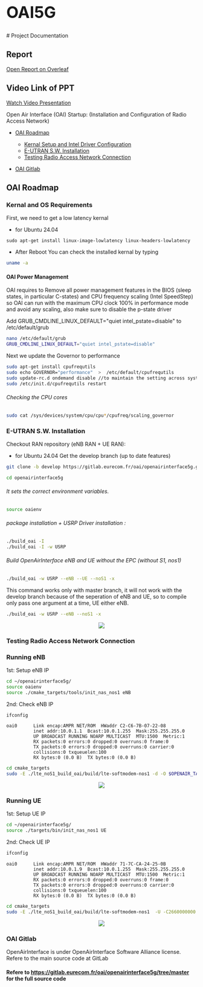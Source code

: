 <h1 style="font-size: 3em;">OAI5G</h1>
# Project Documentation

## Report  
[Open Report on Overleaf](https://www.overleaf.com/read/hmsydpyhcjzb#a70a09)

## Video Link of PPT  
[Watch Video Presentation](https://drive.google.com/file/d/1BqIHjdNuTGePsX9RhV1SA8k-AXSVgxw5/view)

Open Air Interface (OAI) Startup: (Installation and Configuration of Radio Access Network)


*   [OAI Roadmap](#OAI)

	*	[Kernal Setup and Intel Driver Configuration](#kernal)
	*	[E-UTRAN S.W. Installation](#S.W.)
	*	[Testing Radio Access Network Connection](#RAN)
	
*   [OAI Gitlab](#REF)


<h2 id="OAI">OAI Roadmap</h2>

<h3 id="kernal">Kernal and OS Requirements</h3>

First, we need to get a low latency kernal
- for Ubuntu 24.04
```
sudo apt-get install linux-image-lowlatency linux-headers-lowlatency
```
- After Reboot You can check the installed kernal by typing
```bash
uname -a
``` 
#### OAI Power Management
OAI requires to Remove all power management features in the BIOS (sleep states, in particular C-states) and CPU frequency scaling (Intel SpeedStep) so OAI can run with the maximum CPU clock 100% in performance mode and avoid  any scaling, also make sure to disable the p-state driver 

Add GRUB_CMDLINE_LINUX_DEFAULT="quiet intel_pstate=disable" to /etc/default/grub
```bash
nano /etc/default/grub
GRUB_CMDLINE_LINUX_DEFAULT="quiet intel_pstate=disable"
```
Next we update the Governor to performance

```bash
sudo apt-get install cpufrequtils
sudo echo GOVERNOR="performance"  >  /etc/default/cpufrequtils
sudo update-rc.d ondemand disable //to maintain the setting across system reboot
sudo /etc/init.d/cpufrequtils restart 
```
###### Checking the CPU cores
```bash
sudo cat /sys/devices/system/cpu/cpu*/cpufreq/scaling_governor
```

<h3 id="S.W.">E-UTRAN S.W. Installation</h3>

Checkout RAN repository (eNB RAN + UE RAN):
- for Ubuntu 24.04 Get the develop branch (up to date features)
```bash
git clone -b develop https://gitlab.eurecom.fr/oai/openairinterface5g.git
```

```bash
cd openairinterface5g
```

###### It sets the correct environment variables. 
```bash
source oaienv
```
###### package installation + USRP Driver installation :
```bash
./build_oai -I
./build_oai -I -w USRP
```
###### Build OpenAirInterface eNB and UE without the EPC (without S1, nos1) 
```bash
./build_oai -w USRP --eNB --UE --noS1 -x
```
This command works only with master branch, it will not work with the develop branch because of the seperation of eNB and UE, so to compile only pass one argument at a time, UE either eNB.
```bash
./build_oai -w USRP --eNB --noS1 -x
```
<p align="center">
  <img src="https://github.com/astro7x/oai5g/blob/master/img/RAN_noS1.png?raw=true"/>
</p>

<h3 id="RAN">Testing Radio Access Network Connection</h3>

### Running eNB

1st: Setup eNB IP
```bash
cd ~/openairinterface5g/
source oaienv
source ./cmake_targets/tools/init_nas_nos1 eNB
```
2nd: Check eNB IP

```bash
ifconfig 
```

```
oai0      Link encap:AMPR NET/ROM  HWaddr C2-C6-7B-07-22-08 
          inet addr:10.0.1.1  Bcast:10.0.1.255  Mask:255.255.255.0
          UP BROADCAST RUNNING NOARP MULTICAST  MTU:1500  Metric:1
          RX packets:0 errors:0 dropped:0 overruns:0 frame:0
          TX packets:0 errors:0 dropped:0 overruns:0 carrier:0
          collisions:0 txqueuelen:100 
          RX bytes:0 (0.0 B)  TX bytes:0 (0.0 B)

```


```bash
cd cmake_targets
sudo -E ./lte_noS1_build_oai/build/lte-softmodem-nos1 -d -O $OPENAIR_TARGETS/PROJECTS/GENERIC-LTE-EPC/CONF/enb.band7.tm1.usrpb210.conf 2>&1 | tee ENB.log
```
<p align="center">
  <img src="https://github.com/astro7x/oai5g/blob/master/img/eNB0.png?raw=true"/>
</p>



### Running UE

1st: Setup UE IP
```bash
cd ~/openairinterface5g/
source ./targets/bin/init_nas_nos1 UE
```

2nd: Check UE IP

```bash
ifconfig 
```

```
oai0      Link encap:AMPR NET/ROM  HWaddr 71-7C-CA-24-25-0B
          inet addr:10.0.1.9  Bcast:10.0.1.255  Mask:255.255.255.0
          UP BROADCAST RUNNING NOARP MULTICAST  MTU:1500  Metric:1
          RX packets:0 errors:0 dropped:0 overruns:0 frame:0
          TX packets:0 errors:0 dropped:0 overruns:0 carrier:0
          collisions:0 txqueuelen:100 
          RX bytes:0 (0.0 B)  TX bytes:0 (0.0 B)
```

```bash
cd cmake_targets
sudo -E ./lte_noS1_build_oai/build/lte-softmodem-nos1  -U -C2660000000 -r25 --ue-scan-carrier --ue-txgain 90 --ue-rxgain 115 -d >&1 | tee UE.log
```

<p align="center">
  <img src="https://github.com/astro7x/oai5g/blob/master/img/UE0.png?raw=true"/>
</p>

<h3 id="REF">OAI Gitlab</h3>

OpenAirInterface is under OpenAirInterface Software Alliance license.
Refere to the main source code at GitLab

#### Refere to https://gitlab.eurecom.fr/oai/openairinterface5g/tree/master for the full source code

